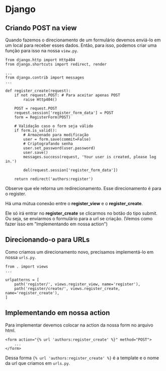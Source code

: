 # Django

## Criando POST na view
Quando fazemos o direcionamento de um formulário devemos enviá-lo em um local para receber esses dados. Então, para isso, podemos criar uma função para isso na nossa `view.py`.

```
from django.http import Http404
from django.shortcuts import redirect, render

...
from django.contrib import messages
...

def register_create(request):
    if not request.POST: # Para aceitar apenas POST
        raise Http404()

    POST = request.POST
    request.session['register_form_data'] = POST
    form = RegisterForm(POST)

    # Validação caso o form seja válido
    if form.is_valid():
        # Armazenado para modificação
        user = form.save(commit=False)
        # Criptografando senha
        user.set_password(user.password)
        user.save()
        messages.success(request, 'Your user is created, please log in.')

        del(request.session['register_form_data'])

    return redirect('authors:register')
```

Observe que ele retorna um redirecionamento. Esse direcionamento é para o register.

Há uma mútua conexão entre o **register_view** e o **register_create**.

Ele só irá entrar no **register_create** se clicarmos no botão do tipo submit. Ou seja, se enviarmos o formulário para a url se criação. (Vemos como fazer isso em "Implementando em nossa action")

## Direcionando-o para URLs
Como criamos um direcionamento novo, precisamos implementá-lo em nossa `urls.py`.
```
from . import views
...

urlpatterns = [
    path('register/', views.register_view, name='register'),
    path('register/create/', views.register_create, name='register_create'),
]
```

## Implementando em nossa action
Para implementar devemos colocar na action da nossa form no arquivo html.
```
<form action="{% url 'authors:register_create' %}" method="POST">
    ...
</form>
```

Dessa forma `{% url 'authors:register_create' %}` é a template e o nome da url que criamos em `urls.py`.